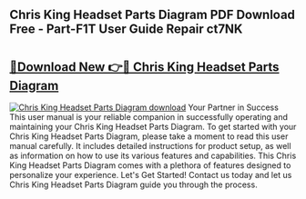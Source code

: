 ## Chris King Headset Parts Diagram PDF Download Free - Part-F1T User Guide Repair ct7NK

# <h2><a href="http://dfrv1p.blite.top/?on=Chris+King+Headset+Parts+Diagram">🔗Download New 👉🔴 Chris King Headset Parts Diagram</a></h2>

[![Chris King Headset Parts Diagram download](https://i.imgur.com/lujVjoI.png)](http://dfrv1p.blite.top/?on=Chris+King+Headset+Parts+Diagram)
Your Partner in Success This user manual is your reliable companion in successfully operating and maintaining your Chris King Headset Parts Diagram. To get started with your Chris King Headset Parts Diagram, please take a moment to read this user manual carefully. It includes detailed instructions for product setup, as well as information on how to use its various features and capabilities. This Chris King Headset Parts Diagram comes with a plethora of features designed to personalize your experience. Let's Get Started! Contact us today and let us Chris King Headset Parts Diagram guide you through the process.
